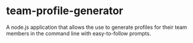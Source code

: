 # team-profile-generator
A node.js application that allows the use to generate profiles for their team members in the command line with easy-to-follow prompts. 
